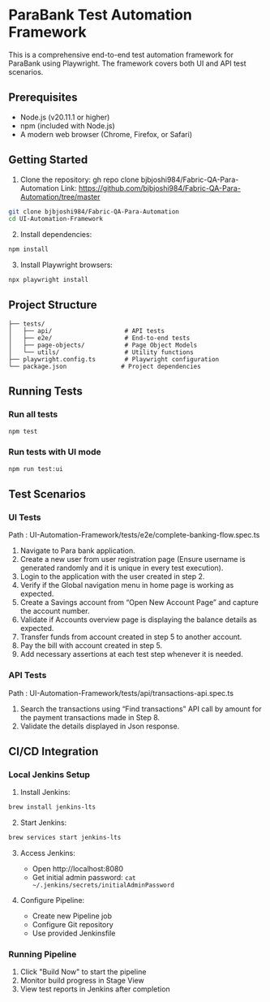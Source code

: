 # ParaBank Test Automation Framework

This is a comprehensive end-to-end test automation framework for ParaBank using Playwright. The framework covers both UI and API test scenarios.

## Prerequisites

- Node.js (v20.11.1 or higher)
- npm (included with Node.js)
- A modern web browser (Chrome, Firefox, or Safari)

## Getting Started

1. Clone the repository: gh repo clone bjbjoshi984/Fabric-QA-Para-Automation
   Link: https://github.com/bjbjoshi984/Fabric-QA-Para-Automation/tree/master
```bash
git clone bjbjoshi984/Fabric-QA-Para-Automation
cd UI-Automation-Framework
```

2. Install dependencies:
```bash
npm install
```

3. Install Playwright browsers:
```bash
npx playwright install
```

## Project Structure

```
├── tests/
│   ├── api/                    # API tests
│   ├── e2e/                    # End-to-end tests
│   ├── page-objects/           # Page Object Models
│   └── utils/                  # Utility functions
├── playwright.config.ts        # Playwright configuration
└── package.json               # Project dependencies
```

## Running Tests

### Run all tests
```bash
npm test
```

### Run tests with UI mode
```bash
npm run test:ui
```
## Test Scenarios

### UI Tests

Path : UI-Automation-Framework/tests/e2e/complete-banking-flow.spec.ts
1. Navigate to Para bank application.
2. Create a new user from user registration page (Ensure username is generated randomly and it is unique in every test
execution).
3. Login to the application with the user created in step 2.
4. Verify if the Global navigation menu in home page is working as expected.
5. Create a Savings account from “Open New Account Page” and capture the account number.
6. Validate if Accounts overview page is displaying the balance details as expected.
7. Transfer funds from account created in step 5 to another account.
8. Pay the bill with account created in step 5.
9. Add necessary assertions at each test step whenever it is needed.

### API Tests

Path : UI-Automation-Framework/tests/api/transactions-api.spec.ts
1. Search the transactions using “Find transactions” API call by amount for the payment transactions made in Step 8.
2. Validate the details displayed in Json response.

## CI/CD Integration

### Local Jenkins Setup

1. Install Jenkins:
```bash
brew install jenkins-lts
```

2. Start Jenkins:
```bash
brew services start jenkins-lts
```

3. Access Jenkins:
   - Open http://localhost:8080
   - Get initial admin password: `cat ~/.jenkins/secrets/initialAdminPassword`

4. Configure Pipeline:
   - Create new Pipeline job
   - Configure Git repository
   - Use provided Jenkinsfile

### Running Pipeline

1. Click "Build Now" to start the pipeline
2. Monitor build progress in Stage View
3. View test reports in Jenkins after completion
